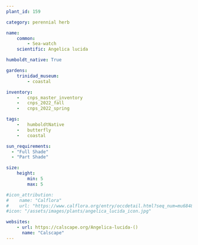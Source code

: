 ```yaml
---
plant_id: 159 

category: perennial herb

name: 
    common: 
        - Sea-watch
    scientific: Angelica lucida 

humboldt_native: True

gardens:
    trinidad_museum:
        - coastal

inventory: 
    -   cnps_master_inventory
    -   cnps_2022_fall
    -   cnps_2022_spring

tags:  
    -   humboldtNative
    -   butterfly
    -   coastal

sun_requirements:
  - "Full Shade"
  - "Part Shade"

size:
    height: 
        min: 5
        max: 5

#icon_attribution: 
#    name: "Calflora"
#    url: "https://www.calflora.org/entry/occdetail.html?seq_num=mu6848"
#icon: "/assets/images/plants/angelica_lucida_icon.jpg"

websites:
    - url: https://calscape.org/Angelica-lucida-() 
      name: "Calscape"
---
```

